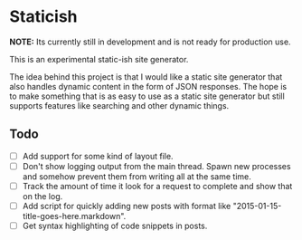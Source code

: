 # Staticish

**NOTE:** Its currently still in development and is not ready for production use.

This is an experimental static-ish site generator.

The idea behind this project is that I would like a static site generator that also handles dynamic content in the form of JSON responses. The hope is to make something that is as easy to use as a static site generator but still supports features like searching and other dynamic things.

## Todo
- [ ] Add support for some kind of layout file.
- [ ] Don't show logging output from the main thread. Spawn new processes and somehow prevent them from writing all at the same time.
- [ ] Track the amount of time it look for a request to complete and show that on the log.
- [ ] Add script for quickly adding new posts with format like "2015-01-15-title-goes-here.markdown".
- [ ] Get syntax highlighting of code snippets in posts.
